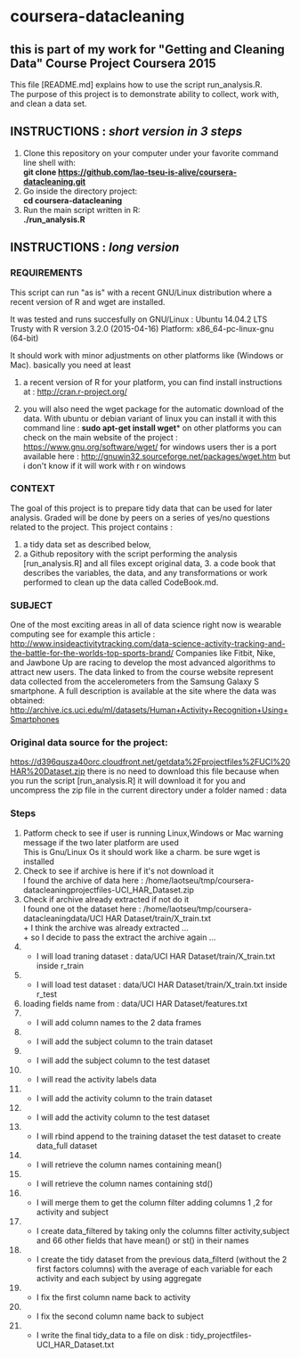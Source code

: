 # coursera-datacleaning
## this is part of my work for "Getting and Cleaning Data" Course Project Coursera 2015
This file [README.md] explains how to use the script run_analysis.R.  
The purpose of this project is to demonstrate ability to collect, work with, and clean a data set. 

## INSTRUCTIONS : *short version in 3 steps* 
1. Clone this repository on your computer under your favorite command line shell with:<br>
   **git clone https://github.com/lao-tseu-is-alive/coursera-datacleaning.git**
2. Go inside the directory project:<br>
   **cd coursera-datacleaning**
3. Run the main script written in R:<br>
   **./run_analysis.R**

## INSTRUCTIONS : *long version* 
### REQUIREMENTS
This script can run "as is" with a recent GNU/Linux distribution where a recent version of R and wget are installed.

It was tested and runs succesfully on GNU/Linux : Ubuntu 14.04.2 LTS Trusty
with R version 3.2.0 (2015-04-16) Platform: x86_64-pc-linux-gnu (64-bit)

It should work with minor adjustments on other platforms like (Windows or Mac).
basically you need at least 

1. a recent version of R for your platform, you can find install instructions at : http://cran.r-project.org/

2. you will also need the wget package for the automatic download of the data. With ubuntu or debian variant of linux you can install it with this command line :
**sudo apt-get install wget***
on other platforms you can check on the main website of the project : https://www.gnu.org/software/wget/
for windows users ther is a port available here : http://gnuwin32.sourceforge.net/packages/wget.htm
but i don't know if it will work with r on windows 

### CONTEXT
The goal of this project is to prepare tidy data that can be used for later analysis. 
Graded will be done by peers on a series of yes/no questions related to the project. 
This project contains : 
1. a tidy data set as described below, 
2. a Github repository with the script performing the analysis [run_analysis.R] and all files except original data, 3. a code book that describes the variables, the data, and any transformations or work performed to clean up the data called CodeBook.md. 
   
### SUBJECT
One of the most exciting areas in all of data science right now is wearable computing
see for example this article : 
http://www.insideactivitytracking.com/data-science-activity-tracking-and-the-battle-for-the-worlds-top-sports-brand/ 
Companies like Fitbit, Nike, and Jawbone Up are racing to develop the most advanced 
algorithms to attract new users. 
The data linked to from the course website represent data collected from 
the accelerometers from the Samsung Galaxy S smartphone. 
A full description is available at the site where the data was obtained: 
http://archive.ics.uci.edu/ml/datasets/Human+Activity+Recognition+Using+Smartphones

### Original data source for the project: 
https://d396qusza40orc.cloudfront.net/getdata%2Fprojectfiles%2FUCI%20HAR%20Dataset.zip 
there is no need to download this file because when you run the script [run_analysis.R] 
it will download it for you and uncompress the zip file in the current directory under 
a folder named : data

### Steps 

1. Patform check to see if user is running Linux,Windows or Mac warning message if the two later platform are used
	<br>This is  Gnu/Linux Os it should work like a charm. be sure wget is installed
1.  Check to see if archive is here if it's not download it
	<br>I found the archive of data here : /home/laotseu/tmp/coursera-datacleaningprojectfiles-UCI_HAR_Dataset.zip
1. Check if archive already extracted if not do it
	<br>I found one ot the dataset here : /home/laotseu/tmp/coursera-datacleaningdata/UCI HAR Dataset/train/X_train.txt
	<br>+ I think the archive was already extracted ...
	<br> + so I decide to pass the extract the archive again ...
1. + I will load traning dataset  : data/UCI HAR Dataset/train/X_train.txt inside r_train
1. + I will load test dataset : data/UCI HAR Dataset/train/X_train.txt inside r_test
1. loading fields name from : data/UCI HAR Dataset/features.txt
1. + I will add column names to the 2 data frames
1. + I will add the subject column to the train dataset
1. + I will add the subject column to the test dataset
1. + I will read the activity labels data
1. + I will add the activity column to the train dataset
1. + I will add the activity column to the test dataset
1. + I will rbind append to the training dataset the test dataset to create data_full dataset
1. + I will retrieve the column names containing mean()
1. + I will retrieve the column names containing std()
1. + I will merge them to get the column filter adding columns 1 ,2 for  activity and subject
1. + I create data_filtered by taking only the columns filter activity,subject and 66 other fields that have mean() or st() in their names
1. + I create the tidy dataset from the previous data_filterd (without the 2 first factors columns) with the average of each variable for each activity and each subject by using aggregate
1. + I fix the first column name back to activity
1. + I fix the second column name back to subject
1. + I write the final tidy_data to a file on disk : tidy_projectfiles-UCI_HAR_Dataset.txt
